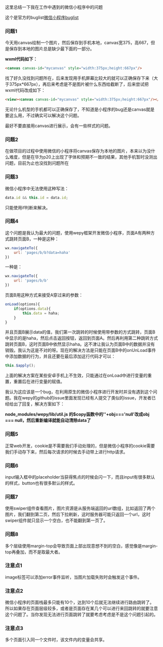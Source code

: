 这里总结一下我在工作中遇到的微信小程序中的问题

这个是官方的buglist[微信小程序buglist](https://developers.weixin.qq.com/community/develop/buglist)

### 问题1

今天用canvas绘制一个图片，然后保存到手机本地，canvas宽375，高667，但是保存到本地的图片总是缺少最下面的一部分。

**wxml代码如下：**

```html
<canvas canvas-id="mycanvas" style="width:375px;height:667px"/>
```

找了好久没找到问题所在，后来发现用手机屏幕比较大的就可以正确保存下来（大于375px*667px），再后来考虑是不是图片被什么东西给截断了，后来尝试把wxml代码改成如下：

```html
<view><canvas canvas-id="mycanvas" style="width:375px;height:667px"/></view>
```

无论什么机型的手机都可以正确保存了，不知道是小程序的bug还是canvas就是要这么用，不过确实可以解决这个问题。

最好不要直接用canvas进行展示，会有一些样式的问题。

### 问题2

在做项目的过程中使用微信的小程序将canvas保存为本地的图片，本来以为没什么难度，但是在华为p20上出现了字体和预期不一致的结果，其他手机暂时没测出问题，目前为止也没找到问题所在

### 问题3

微信小程序中无法使用这种写法：

```js
data.id && this.id = data.id;
```

只能使用if判断来解决。

### 问题4

这个问题是我认为最大的问题，使用wepy框架开发微信小程序，页面A有两种方式跳转页面B，一种是这种：

```js
wx.navigateTo({
    url: 'pages/b/b?data=haha'
})
```

一种是：

```js
wx.navigateTo({
    url: 'pages/b/b'
})
```

页面B用这种方式来接受A穿过来的参数：

```js
onLoad(options){
    if(options.data){
        this.data = haha;
    }
}
```

并且页面B展示data的值，我们第一次跳转的时候使用带参数的方式跳转，页面B中显示的是haha，然后点击返回按钮，返回到页面A。然后再利用第二种跳转方式跳转页面B，这时页面B中依然显示haha。这不津让我认为页面B中的数据并没有销毁。我认为这是不对的呀。现在的解决方法是只能在页面B中的onUnLoad事件中添加数据的行为，并且还要在最后添加这行代码才可以：

```js
this.$apply();
```

上面的解决方案在某些安卓手机上不生效，只能通过在onLoad中进行变量的重置，重置后在进行变量的赋值。

我认为这应该是一个bug，在利用原生的微信小程序进行开发时并没有遇到这个问题。我在wepy的github的issue里面发现已经有人提交了类似的issue，开发者已经给出了回复，解决方案如下：

**node_modules/wepy/lib/util.js 的$copy函数中的''+obj==='null'改成obj === null，然后重新编译就能自动清除data了**

### 问题5

正常web开发，cookie是不需要我们手动处理的，但是微信小程序的cookie需要我们手动存下来，然后每次请求的时候去手动带上进行http请求。

### 问题6

input输入框中的placeholder当获得焦点的时候会闪一下，而且input有很多默认的样式，button也有很多默认的样式。

### 问题7

使用swiper组件查看图片，图片资源是从服务端返回的url数组，比如返回了两个图片，我们翻到第二页，然后下拉刷新，这时服务器可能只返回一个url，这时swiper组件就只显示一个空白，也不能翻到第一页了。

### 问题8

多个层级使用margin-top会导致页面上部出现意想不到的空白，感觉像是margin-top再叠加，而不是取最大者。

### 注意点1

image标签可以添加error事件监听，当图片加载失败时会触发这个事件。

### 注意点2

微信小程序的页面栈最多只能有10个，达到10个后就无法继续进行路由跳转了。所以如果存在页面层级较多，或者是页面存在某几个可以进行来回跳转的就要注意这个问题了。当你发现无法进行页面跳转了就要考虑考虑是不是这个问题引起的。

### 注意点3

多个页面引入同一个文件时，该文件内的变量会共享。